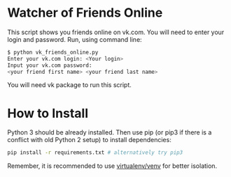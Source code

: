 # Watcher of Friends Online

This script shows you friends online on vk.com. You will need to enter your login and password.
Run, using command line:
```bash
$ python vk_friends_online.py 
Enter your vk.com login: <Your login>
Input your vk.com password: 
<your friend first name> <your friend last name>
```

You will need vk package to run this script.
# How to Install

Python 3 should be already installed. Then use pip (or pip3 if there is a conflict with old Python 2 setup) to install dependencies:

```bash
pip install -r requirements.txt # alternatively try pip3
```

Remember, it is recommended to use [virtualenv/venv](https://devman.org/encyclopedia/pip/pip_virtualenv/) for better isolation.

